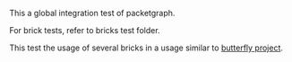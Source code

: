 This a global integration test of packetgraph.

For brick tests, refer to bricks test folder.

This test the usage of several bricks in a usage similar to
[butterfly project](https://github.com/outscale/butterfly).
